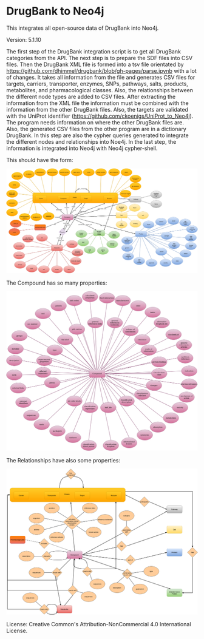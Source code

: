 # DrugBank to Neo4j
This integrates all open-source data of DrugBank into Neo4j.

Version: 5.1.10

The first step of the DrugBank integration script is to get all DrugBank categories from the API.
The next step is to prepare the SDF files into CSV files.
Then the DrugBank XML file is formed into a tsv file orientated by https://github.com/dhimmel/drugbank/blob/gh-pages/parse.ipynb
with a lot of changes. It takes all information from the file and generates CSV files for targets, carriers, transporter, enzymes, SNPs, pathways, salts, products, metabolites, and pharmacological classes.
Also, the relationships between the different node types are added to CSV files.
After extracting the information from the XML file the information must be combined with the information from the other DrugBank files. Also, the targets are validated with the UniProt identifier (https://github.com/ckoenigs/UniProt_to_Neo4j). The program needs information on where the other DrugBank files are. Also, the generated CSV files from the other program are in a dictionary DrugBank.
In this step are also the cypher queries generated to integrate the different nodes and relationships into Noe4j.
In the last step, the information is integrated into Neo4j with Neo4j cypher-shell.

This should have the form:

![er_diagram](picture/drugbank_er_new.png)

The Compound has so many properties:

![er_diagram](picture/drugbank_compound.png)

The Relationships have also some properties:

![er_diagram](picture/drugbank_er_rela.png)

License: Creative Common's Attribution-NonCommercial 4.0 International License.
